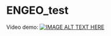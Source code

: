 # ENGEO_test

Video demo: 
[![IMAGE ALT TEXT HERE](https://img.youtube.com/vi/6pln-Hwrbbk/0.jpg)](https://www.youtube.com/watch?v=6pln-Hwrbbk)
